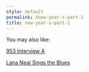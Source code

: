 ```yaml
---
style: default
permalink: Xnew-year-s-part-1
title: new-year-s-part-1
---
```

You may also like:

[953 Interview A](http://scp-wiki.net/953-interview-a)

[Lana Neal Sings the Blues](http://scp-wiki.net/lana-neal-sings-the-blues)
